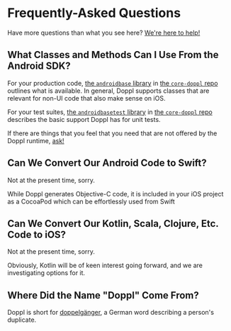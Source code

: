 # Frequently-Asked Questions

Have more questions than what you see here? [We're here to help!](./Support)

## What Classes and Methods Can I Use From the Android SDK?

For your production code,
[the `androidbase` library](https://github.com/doppllib/core-doppl/blob/master/androidbase/README.md)
in
[the `core-doppl` repo](https://github.com/doppllib/core-doppl) outlines what
is available. In general, Doppl supports classes that are relevant for non-UI
code that also make sense on iOS.

For your test suites,
[the `androidbasetest` library](https://github.com/doppllib/core-doppl/blob/master/androidbasetest/README.md)
in
[the `core-doppl` repo](https://github.com/doppllib/core-doppl) describes
the basic support Doppl has for unit tests.

If there are things that you feel that you need that are not offered by the
Doppl runtime, [ask!](./Support)

## Can We Convert Our Android Code to Swift?

Not at the present time, sorry.

While Doppl generates Objective-C code, it is included in your iOS project as a CocoaPod which can be effortlessly used from Swift

## Can We Convert Our Kotlin, Scala, Clojure, Etc. Code to iOS?

Not at the present time, sorry.

Obviously, Kotlin will be of keen interest going forward, and we are investigating
options for it.

## Where Did the Name "Doppl" Come From?

Doppl is short for [doppelgänger](https://en.wikipedia.org/wiki/Doppelg%C3%A4nger),
a German word describing a person's duplicate.
